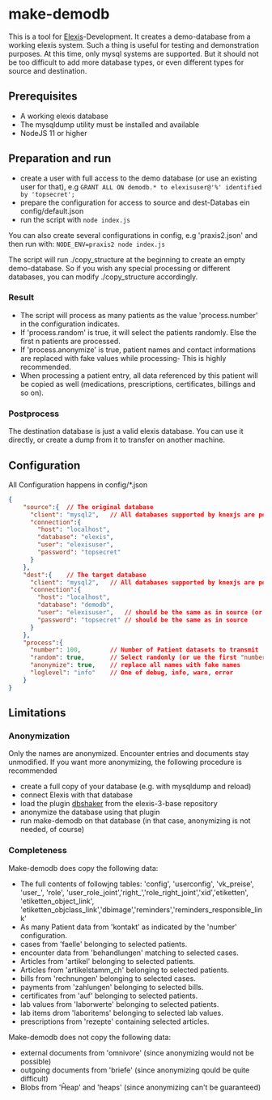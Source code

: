 # make-demodb

This is a tool for [Elexis](http://www.github.com/elexis)-Development. It creates a demo-database from a working elexis system.
Such a thing is useful for testing and demonstration purposes.
At this time, only mysql systems are supported. But it should not be too difficult to add more database types, or even different types for source and destination. 

## Prerequisites

* A working elexis database
* The mysqldump utility must be installed and available
* NodeJS 11 or higher

## Preparation and run

* create a user with full access to the demo database (or use an existing user for that), e.g `GRANT ALL ON demodb.* to elexisuser@'%' identified by 'topsecret';`
* prepare the configuration for access to source and dest-Databas ein config/default.json
* run the script with `node index.js`

You can also create several configurations in config, e.g 'praxis2.json' and then run with: `NODE_ENV=praxis2 node index.js`

The script will run ./copy_structure at the beginning to create an empty demo-database. So if you wish any special processing or different databases, you can modify ./copy_structure accordingly.

### Result

* The script will process as many patients as the value 'process.number' in the configuration indicates.
* If 'process.random' is true, it will select the patients randomly. Else the first n patients are processed.
* If 'process.anonymize' is true, patient names and contact informations are replaced with fake values while processing- This is highly recommended.
* When processing a patient entry, all data referenced by this patient will be copied as well (medications, prescriptions, certificates, billings and so on).

### Postprocess

The destination database is just a valid elexis database. You can use it directly, or create a dump from it to transfer on another machine.

## Configuration

All Configuration happens in config/*.json

```json
{
    "source":{  // The original database
      "client": "mysql2",   // All databases supported by knexjs are possible
      "connection":{
        "host": "localhost",
        "database": "elexis",
        "user": "elexisuser",
        "password": "topsecret"
      }
    },
    "dest":{    // The target database
      "client": "mysql2",   // All databases supported by knexjs are possible
      "connection":{
        "host": "localhost",
        "database": "demodb",
        "user": "elexisuser",   // should be the same as in source (or modify copy_structure)
        "password": "topsecret" // should be the same as in source
      }
    },
    "process":{
      "number": 100,        // Number of Patient datasets to transmit
      "random": true,       // Select randomly (or ue the first "number" entried)
      "anonymize": true,    // replace all names with fake names
      "loglevel": "info"    // One of debug, info, warn, error
    }
}
```

## Limitations

### Anonymization

Only the names are anonymized. Encounter entries and documents stay unmodified. If you want more
anonymizing, the following procedure is recommended

* create a full copy of your database (e.g. with mysqldump and reload)
* connect Elexis with that database 
* load the plugin [dbshaker](https://wiki.elexis.info/Ch.elexis.support.dbshaker.feature.feature.group) from the elexis-3-base repository
* anonymize the database using that plugin 
* run make-demodb on that database (in that case, anonymizing is not needed, of course)

### Completeness

Make-demodb does copy the following data:

* The full contents of followjng tables: 'config', 'userconfig', 'vk_preise', 'user_', 'role', 'user_role_joint','right_','role_right_joint','xid','etiketten', 'etiketten_object_link', 'etiketten_objclass_link','dbimage','reminders','reminders_responsible_link' 
* As many Patient data from 'kontakt' as indicated by the 'number' configuration.
* cases from 'faelle' belonging to selected patients.
* encounter data from 'behandlungen' matching to selected cases.
* Articles from 'artikel' belonging to selected patients.
* Articles from 'artikelstamm_ch' belonging to selected patients.
* bills from 'rechnungen' belonging to selected cases.
* payments from 'zahlungen' belonging to selected bills.
* certificates from 'auf' belonging to selected patients.
* lab values from 'laborwerte' belonging to selected patients.
* lab items drom 'laboritems' belonging to selected lab values.
* prescriptions from 'rezepte' containing selected articles.

Make-demodb does not copy the following data:

* external documents from 'omnivore' (since anonymizing would not be possible)
* outgoing documents from 'briefe' (since anonymizing qould be quite difficult)
* Blobs from 'Ĥeap' and 'heaps' (since anonymizing can't be guaranteed)
